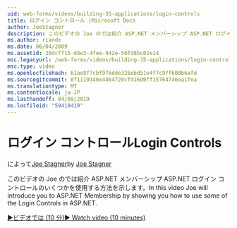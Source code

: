 ```yaml
---
uid: web-forms/videos/building-35-applications/login-controls
title: ログイン コントロール |Microsoft Docs
author: JoeStagner
description: このビデオの Joe のでは紹介 ASP.NET メンバーシップ ASP.NET ログイン コントロールのいくつかを使用する方法を示します。
ms.author: riande
ms.date: 06/04/2009
ms.assetid: 20dcff15-d8e3-4fee-942e-50fd8bc02e14
msc.legacyurl: /web-forms/videos/building-35-applications/login-controls
msc.type: video
ms.openlocfilehash: 61ae8f7cbf976dde326ebd51e4f7c97f600b6afd
ms.sourcegitcommit: 0f1119340e4464720cfd16d0ff15764746ea1fea
ms.translationtype: MT
ms.contentlocale: ja-JP
ms.lasthandoff: 04/09/2019
ms.locfileid: "59419419"
---
```

# <a name="login-controls"></a><span data-ttu-id="ba27b-103">ログイン コントロール</span><span class="sxs-lookup"><span data-stu-id="ba27b-103">Login Controls</span></span>

<span data-ttu-id="ba27b-104">によって[Joe Stagner](https://github.com/JoeStagner)</span><span class="sxs-lookup"><span data-stu-id="ba27b-104">by [Joe Stagner](https://github.com/JoeStagner)</span></span>

<span data-ttu-id="ba27b-105">このビデオの Joe のでは紹介 ASP.NET メンバーシップ ASP.NET ログイン コントロールのいくつかを使用する方法を示します。</span><span class="sxs-lookup"><span data-stu-id="ba27b-105">In this video Joe will introduce you to ASP.NET Membership by showing you how to use some of the Login Controls in ASP.NET.</span></span>

[<span data-ttu-id="ba27b-106">&#9654;ビデオでは (10 分)</span><span class="sxs-lookup"><span data-stu-id="ba27b-106">&#9654; Watch video (10 minutes)</span></span>](https://channel9.msdn.com/Blogs/ASP-NET-Site-Videos/login-controls)

